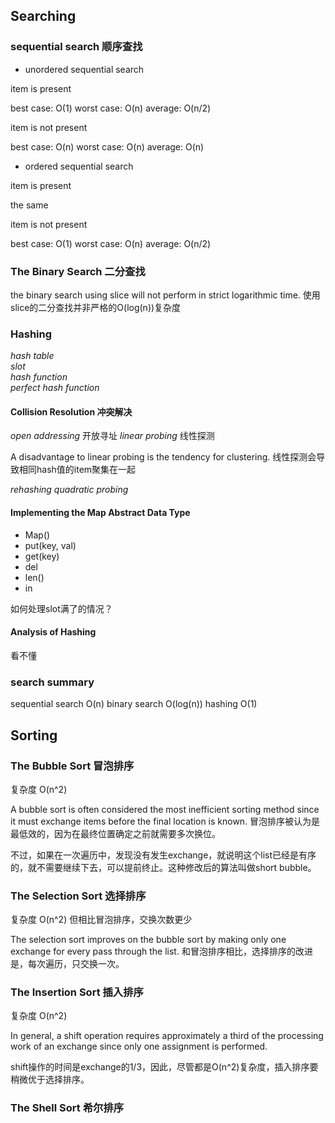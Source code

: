 ## Searching

### sequential search 顺序查找

- unordered sequential search

item is present

best case: O(1)
worst case: O(n)
average: O(n/2)

item is not present

best case: O(n)
worst case: O(n)
average: O(n)

- ordered sequential search

item is present

the same

item is not present

best case: O(1)
worst case: O(n)
average: O(n/2)

### The Binary Search 二分查找

the binary search using slice will not perform in strict logarithmic time.
使用slice的二分查找并非严格的O(log(n))复杂度

### Hashing

*hash table*  
*slot*  
*hash function*  
*perfect hash function*
 
#### Collision Resolution 冲突解决

*open addressing* 开放寻址
*linear probing* 线性探测

A disadvantage to linear probing is the tendency for clustering.
线性探测会导致相同hash值的item聚集在一起

*rehashing*
*quadratic probing*

#### Implementing the Map Abstract Data Type

- Map()
- put(key, val)
- get(key)
- del
- len()
- in

如何处理slot满了的情况？

#### Analysis of Hashing

看不懂

### search summary

sequential search O(n)
binary search O(log(n))
hashing O(1)

## Sorting

### The Bubble Sort 冒泡排序 

复杂度 O(n^2)

A bubble sort is often considered the most inefficient sorting method since it must exchange items before the final location is known.
冒泡排序被认为是最低效的，因为在最终位置确定之前就需要多次换位。

不过，如果在一次遍历中，发现没有发生exchange，就说明这个list已经是有序的，就不需要继续下去，可以提前终止。这种修改后的算法叫做short bubble。

### The Selection Sort 选择排序

复杂度 O(n^2) 
但相比冒泡排序，交换次数更少

The selection sort improves on the bubble sort by making only one exchange for every pass through the list.
和冒泡排序相比，选择排序的改进是，每次遍历，只交换一次。

### The Insertion Sort 插入排序

复杂度 O(n^2)

In general, a shift operation requires approximately a third of the processing work of an exchange since only one assignment is performed.

shift操作的时间是exchange的1/3，因此，尽管都是O(n^2)复杂度，插入排序要稍微优于选择排序。

### The Shell Sort 希尔排序

